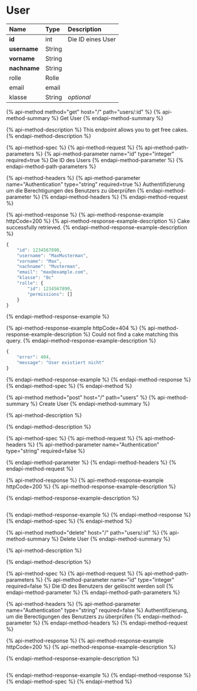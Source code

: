 # User

| Name | Type | Description |
| :--- | :--- | :--- |
| **id** | int | Die ID eines User |
| **username** | String |  |
| **vorname** | String |  |
| **nachname** | String |  |
| rolle | Rolle |  |
| email | email |  |
| klasse | String | _optional_ |

{% api-method method="get" host="/" path="users/:id" %}
{% api-method-summary %}
Get User
{% endapi-method-summary %}

{% api-method-description %}
This endpoint allows you to get free cakes.
{% endapi-method-description %}

{% api-method-spec %}
{% api-method-request %}
{% api-method-path-parameters %}
{% api-method-parameter name="id" type="integer" required=true %}
Die ID des Users
{% endapi-method-parameter %}
{% endapi-method-path-parameters %}

{% api-method-headers %}
{% api-method-parameter name="Authentication" type="string" required=true %}
Authentifizierung um die Berechtigungen des Benutzers zu überprüfen
{% endapi-method-parameter %}
{% endapi-method-headers %}
{% endapi-method-request %}

{% api-method-response %}
{% api-method-response-example httpCode=200 %}
{% api-method-response-example-description %}
Cake successfully retrieved.
{% endapi-method-response-example-description %}

```javascript
{
    "id": 1234567890,
    "username": "MaxMusterman",
    "vorname": "Max",
    "nachname": "Musterman",
    "email": "max@example.com",
    "klasse": "0c"
    "rolle": {
        "id": 1234567890,
        "permissions": []
    }
}
```
{% endapi-method-response-example %}

{% api-method-response-example httpCode=404 %}
{% api-method-response-example-description %}
Could not find a cake matching this query.
{% endapi-method-response-example-description %}

```javascript
{
    "error": 404,
    "message": "User existiert nicht"
}
```
{% endapi-method-response-example %}
{% endapi-method-response %}
{% endapi-method-spec %}
{% endapi-method %}

{% api-method method="post" host="/" path="users" %}
{% api-method-summary %}
Create User
{% endapi-method-summary %}

{% api-method-description %}

{% endapi-method-description %}

{% api-method-spec %}
{% api-method-request %}
{% api-method-headers %}
{% api-method-parameter name="Authentication" type="string" required=false %}

{% endapi-method-parameter %}
{% endapi-method-headers %}
{% endapi-method-request %}

{% api-method-response %}
{% api-method-response-example httpCode=200 %}
{% api-method-response-example-description %}

{% endapi-method-response-example-description %}

```

```
{% endapi-method-response-example %}
{% endapi-method-response %}
{% endapi-method-spec %}
{% endapi-method %}

{% api-method method="delete" host="/" path="users/:id" %}
{% api-method-summary %}
Delete User
{% endapi-method-summary %}

{% api-method-description %}

{% endapi-method-description %}

{% api-method-spec %}
{% api-method-request %}
{% api-method-path-parameters %}
{% api-method-parameter name="id" type="integer" required=false %}
Die ID des Benutzers der gelöscht werden soll
{% endapi-method-parameter %}
{% endapi-method-path-parameters %}

{% api-method-headers %}
{% api-method-parameter name="Authentication" type="string" required=false %}
Authentifizierung, um die Berectigungen des Benutzers zu überprüfen
{% endapi-method-parameter %}
{% endapi-method-headers %}
{% endapi-method-request %}

{% api-method-response %}
{% api-method-response-example httpCode=200 %}
{% api-method-response-example-description %}

{% endapi-method-response-example-description %}

```

```
{% endapi-method-response-example %}
{% endapi-method-response %}
{% endapi-method-spec %}
{% endapi-method %}



